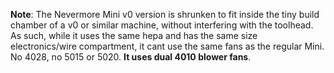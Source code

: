 **Note**: The Nevermore Mini v0 version is shrunken to fit inside the tiny build chamber of a v0 or similar machine, without interfering with the toolhead. As such, while it uses the same hepa and has the same size electronics/wire compartment, it cant use the same fans as the regular Mini. No 4028, no 5015 or 5020. **It uses dual 4010 blower fans**.

